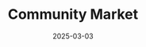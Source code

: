 ---
date: 2025-03-03
draft: false
title: Community Market
eventStart: 2025-09-27T12:00:00Z
eventEnd: 2025-09-27T16:00:00Z
venues:
  - Barley Mow
organisers:
  - Barley Mow
  - Oakley Neighbourhood Watch
  - Craft Kits N Bits
---